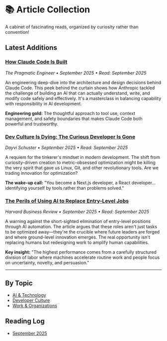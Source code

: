 # 📚 Article Collection

A cabinet of fascinating reads, organized by curiosity rather than convention!

## Latest Additions

### [How Claude Code Is Built](https://newsletter.pragmaticengineer.com/p/how-claude-code-is-built)
*The Pragmatic Engineer • September 2025 • Read: September 2025*

An engineering deep-dive into the architecture and design decisions behind Claude Code. This peek behind the curtain shows how Anthropic tackled the challenge of building an AI that can actually understand, write, and modify code safely and effectively. It's a masterclass in balancing capability with responsibility in AI development.

**Engineering gold:** The thoughtful approach to tool use, context management, and safety boundaries that makes Claude Code both powerful and trustworthy.

### [Dev Culture Is Dying: The Curious Developer Is Gone](https://dayvster.com/blog/dev-culture-is-dying-the-curious-developer-is-gone/)
*Dayvi Schuster • September 2025 • Read: September 2025*

A requiem for the tinkerer's mindset in modern development. The shift from curiosity-driven creation to metric-obsessed optimization might be killing the very spirit that gave us Linux, Git, and other revolutionary tools. Are we trading innovation for optimization?

**The wake-up call:** "You become a Next.js developer, a React developer... identifying yourself by tools rather than problems solved."

### [The Perils of Using AI to Replace Entry-Level Jobs](https://hbr.org/2025/09/the-perils-of-using-ai-to-replace-entry-level-jobs)
*Harvard Business Review • September 2025 • Read: September 2025*

A warning against the short-sighted elimination of entry-level positions through AI automation. The article argues that these roles aren't just tasks to be optimized away—they're the crucible where future leaders are forged and where ground-level innovation emerges. The real opportunity isn't replacing humans but redesigning work to amplify human capabilities.

**Key insight:** "The highest performance comes from a carefully structured division of labor where machines accelerate routine work and people focus on uncertainty, novelty, and persuasion."

---

## By Topic
- [AI & Technology](by-topic/ai-technology.md)
- [Developer Culture](by-topic/developer-culture.md)
- [Work & Organizations](by-topic/work-organizations.md)

## Reading Log
- [September 2025](reading-log/2025-09.md)